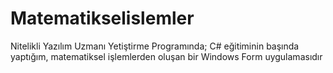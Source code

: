 # Matematikselislemler
Nitelikli Yazılım Uzmanı Yetiştirme Programında; C# eğitiminin başında yaptığım, matematiksel işlemlerden oluşan bir Windows Form uygulamasıdır
